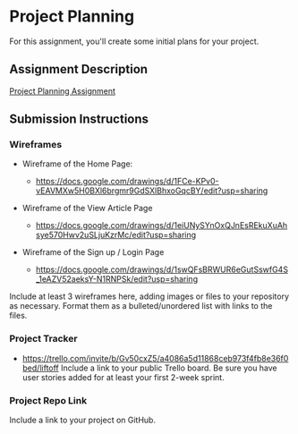 # Project Planning
For this assignment, you'll create some initial plans for your project.

## Assignment Description
[Project Planning Assignment](https://education.launchcode.org/liftoff/modules/assignments/project-planning)

## Submission Instructions

### Wireframes
* Wireframe of the Home Page:
  * https://docs.google.com/drawings/d/1FCe-KPv0-vEAVMXw5H0BXl6brgmr9GdSXlBhxoGqcBY/edit?usp=sharing

* Wireframe of the View Article Page
  * https://docs.google.com/drawings/d/1eiUNySYnOxQJnEsREkuXuAhsye570Hwv2uSLjuKzrMc/edit?usp=sharing

* Wireframe of the Sign up / Login Page
  * https://docs.google.com/drawings/d/1swQFsBRWUR6eGutSswfG4S_1eAZV52aeksY-N1RNPSk/edit?usp=sharing

Include at least 3 wireframes here, adding images or files to your repository as necessary. Format them as a bulleted/unordered list with links to the files.

### Project Tracker
* https://trello.com/invite/b/Gv50cxZ5/a4086a5d11868ceb973f4fb8e36f0bed/liftoff
Include a link to your public Trello board. Be sure you have user stories added for at least your first 2-week sprint.

### Project Repo Link

Include a link to your project on GitHub.

